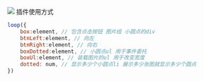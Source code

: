 ![](https://github.com/KamyoChae/Plugin-library/blob/master/_images/%E8%BD%AE%E6%92%AD%E5%9B%BEloop.gif)
插件使用方式
```javascript
loop({
    box:element, // 包含点击按钮 图片组 小圆点的div
    btnLeft:element, // 向左
    btnRight:element, // 向右
    boxDotted:element, // 小圆点ul 用于事件委托
    boxUl:element, // 装载图片的ul 用于改变宽度 
    dotted: num, // 显示多少个小圆点li 展示多少张图就显示多少个圆点
})
```
